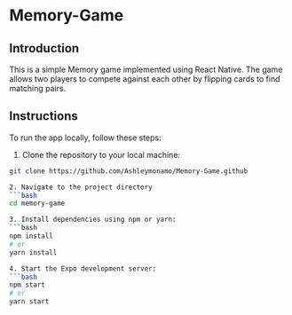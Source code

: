 # Memory-Game

## Introduction

This is a simple Memory game implemented using React Native. The game allows two players to compete against each other by flipping cards to find matching pairs.

## Instructions

To run the app locally, follow these steps:

1. Clone the repository to your local machine:

```bash
git clone https://github.com/Ashleymonamo/Memory-Game.github

2. Navigate to the project directory
```bash
cd memory-game

3. Install dependencies using npm or yarn:
```bash
npm install
# or
yarn install

4. Start the Expo development server:
```bash
npm start
# or
yarn start
